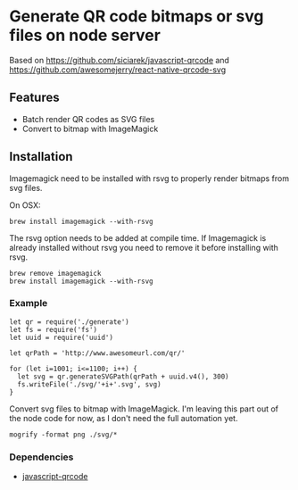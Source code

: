 # Generate QR code bitmaps or svg files on node server

Based on https://github.com/siciarek/javascript-qrcode
and https://github.com/awesomejerry/react-native-qrcode-svg

## Features

* Batch render QR codes as SVG files
* Convert to bitmap with ImageMagick

## Installation

Imagemagick need to be installed with rsvg to properly render bitmaps from svg files.

On OSX:

```
brew install imagemagick --with-rsvg
```

The rsvg option needs to be added at compile time. If Imagemagick is already
installed without rsvg you need to remove it before installing with rsvg.

```
brew remove imagemagick
brew install imagemagick --with-rsvg
```

### Example

```
let qr = require('./generate')
let fs = require('fs')
let uuid = require('uuid')

let qrPath = 'http://www.awesomeurl.com/qr/'

for (let i=1001; i<=1100; i++) {
  let svg = qr.generateSVGPath(qrPath + uuid.v4(), 300)
  fs.writeFile('./svg/'+i+'.svg', svg)
}

```

Convert svg files to bitmap with ImageMagick. I'm leaving this part out of the
node code for now, as I don't need the full automation yet.
```
mogrify -format png ./svg/*
```

### Dependencies

* [javascript-qrcode](https://github.com/siciarek/javascript-qrcode)
